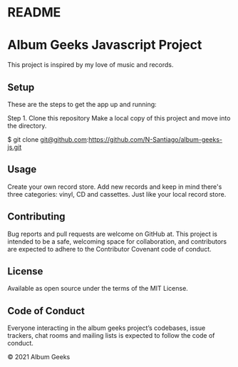 # README

# Album Geeks Javascript Project
This project is inspired by my love of music and records. 

## Setup
These are the steps to get the app up and running:

Step 1. Clone this repository Make a local copy of this project and move into the directory.

$ git clone git@github.com:https://github.com/N-Santiago/album-geeks-js.git 

## Usage
Create your own record store. Add new records and keep in mind there's three categories: vinyl, CD and cassettes. Just like your local record store.

## Contributing
Bug reports and pull requests are welcome on GitHub at. This project is intended to be a safe, welcoming space for collaboration, and contributors are expected to adhere to the Contributor Covenant code of conduct.

## License
Available as open source under the terms of the MIT License.

## Code of Conduct
Everyone interacting in the album geeks project’s codebases, issue trackers, chat rooms and mailing lists is expected to follow the code of conduct.

© 2021 Album Geeks
